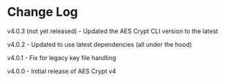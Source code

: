 # Change Log

v4.0.3 (not yet released)
    - Updated the AES Crypt CLI version to the latest

v4.0.2
    - Updated to use latest dependencies (all under the hood)

v4.0.1
    - Fix for legacy key file handling

v4.0.0 - Initial release of AES Crypt v4

